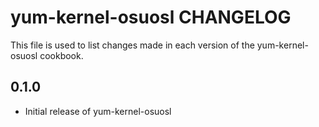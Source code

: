 yum-kernel-osuosl CHANGELOG
===========================
This file is used to list changes made in each version of the
yum-kernel-osuosl cookbook.

0.1.0
-----
- Initial release of yum-kernel-osuosl

